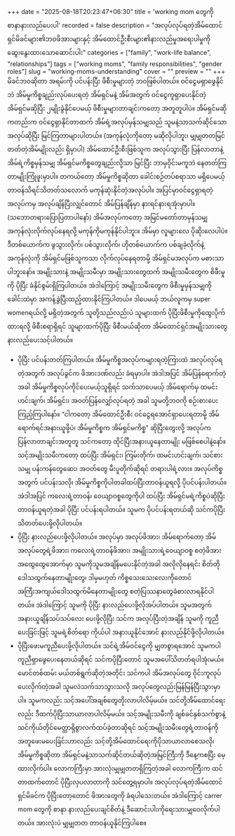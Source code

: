 +++
date = "2025-08-18T20:23:47+06:30"
title = 'working mom တွေကို စာနာနားလည်ပေးပါ'
recorded = false
description = "အလုပ်လုပ်ရတဲ့အိမ်ထောင်ရှင်မိခင်များ၏ဘဝဖိအားများနှင့် အိမ်ထောင်ဦးစီးများ၏နားလည်မှုအရေးပါမှုကိုဆွေးနွေးထားသောဆောင်းပါး"
categories = ["family", "work-life balance", "relationships"]
tags = ["working moms", "family responsibilities", "gender roles"]
slug = "working-moms-understanding"
cover = ""
preview = ""
+++
မိခင်ဘဝဆိုတာ အရမ်းကို ပင်ပန်းပြီး ဖိစီးမှုများတဲ့ ဘဝဖြစ်ပါတယ်။ ဝင်ငွေမရှာဖွေနိုင်ဘဲ အိမ်မှုကိစ္စချည်းလုပ်ပေးရတဲ့ အိမ်ရှင်မနဲ့ အိမ်အတွက် ဝင်ငွေကူရှာပေးနိုင်တဲ့အိမ်ရှင်မဆိုပြီး ၂မျိုးခွဲနိုင်ပေမယ့် ဖိစီးမှုများတာချင်းကတော့ အတူတူပါပဲ။ အိမ်ရှင်မဆိုကတည်းက ဝင်ငွေရှာနိုင်တာထက် အိမ်ရဲ့အလုပ်မှန်သမျှသည် သူမနဲ့သာသက်ဆိုင်သောအလုပ်ဆိုပြီး မြင်ကြတာများပါတယ်။ (အကုန်လုံးကိုတော့ မဆိုလိုပါဘူး၊ မျှမျှတတမြင်တတ်တဲ့အိမ်မျိုးလည်း ရှိမှာပါ) အိမ်ထောင်ဦးစီးဖြစ်သူက အလုပ်သွားပြီး ပြန်လာတာနဲ့ အိမ်ရဲ့ကိစ္စမှန်သမျှ အိမ်ရှင်မကိစ္စတွေချည်းလို့သာ မြင်ပြီး ဘာမှဝိုင်းမကူဘဲ နေတတ်ကြတာမျိုးကြုံဖူးမှာပါ။ တကယ်တော့ အိမ်မှုကိစ္စဆိုတာ ခေါင်းစဉ်တပ်စရာသာ မရှိပေမယ့် တာဝန်သိရင်သိတတ်သလောက် မကုန်ဆုံးနိုင်တဲ့အလုပ်ပါ။
အပြင်မှာဝင်ငွေရှာရတဲ့အလုပ်ကမှ အလုပ်ချိန်ပြီးလျှင်တောင် အိမ်ပြန်ချိန်မှာ နားရင်နားရအုံးမှာပါ။ (သဘောတရားပြောပြတာပါနော်)
အိမ်အလုပ်ကတော့ အမြင်မတော်တာမှန်သမျှ အကုန်လုံးလိုက်လုပ်နေရလို့ မကုန်ကိုမကုန်နိုင်ပါဘူး။ အိမ်မှာ လူများလေ ပိုဆိုးလေပါပဲ။ ဒီတစ်ယောက်က ဖွသွားလိုက်၊ ပစ်သွားလိုက်၊ ဟိုတစ်ယောက်က ပစ်ချခဲ့လိုက်နဲ့ အကုန်လုံးကို အိမ်ရှင်မဖြစ်သူကသာ လိုက်လုပ်နေရတာမို့ အိမ်ရှင်မအလုပ်က မစားသာပါဘူးနော်။
အမျိုးသားနဲ့ အမျိုးသမီးမှာ အမျိုးသားတွေထက် အမျိုးသမီးတွေက စိဖီးမှုကို ပိုပြီး ခံနိုင်စွမ်းရှိကြပါတယ်။ အဲဒါကြောင့် အမျိုးသမီးတွေက ဖိစီးမှုမှန်သမျှကို ခေါင်းထဲမှာ အကန့်ခွဲပြီးထည့်ထားနိုင်ကြပါတယ်။ ဒါပေမယ့် ဘယ်လူကမှ super womenရယ်လို့ မရှိတဲ့အတွက် သူတို့သည်လည်းပဲ သူများထက် ပိုပြီးဖိစီးမှုကိုထွေးပိုက်ထားရလို့ ဖိစီးစရာရှိရင် သူများထက်ပိုပြီး ဖိစီးမယ်ဆိုတာ အိမ်ထောင်ရှင်အမျိုးသားတွေနားလည်ပေးသင့်ပါတယ်။
- ပိုပြီး ပင်ပန်းတတ်ကြပါတယ်။
အိမ်မှုကိစ္စအလုပ်ကများရတဲ့ကြားထဲ အလုပ်လုပ်ရတဲ့အတွက် အလုပ်ခွင်က ဖိအားဒဏ်လည်း ခံရမှာပါ။ အဲဒါအပြင် အိမ်ပြန်ရောက်တဲ့အခါ အိမ်မှုကိစ္စလုပ်ကိုင်ပေးမယ့်သူရှိရင် သက်သာပေမယ့် အိမ်ရောက်မှ ထမင်းဟင်းချက်၊ အိမ်ရှင်း၊ အဝတ်ပြန်လျှော်လုပ်ရတဲ့ အခါ သူမတို့ဘဝကို စဉ်းစားပေးကြည့်ကြပါနော်။ “ငါကတော့ အိမ်ထောင်ဦးစီး ဝင်ငွေရအောင်ရှာပေးရတာမို့ အိမ်ရောက်ရင်အနားယူဖို့ပဲ၊ အိမ်မှုကိစ္စက အိမ်ရှင်မကိစ္စ” ဆိုပြီးတွေးလို့ အလုပ်ကပြန်လာတာချင်းအတူတူ သင်ကတော့ ထိုင်ပြီးအနားယူနေတာမျိုး မဖြစ်စေပါနဲ့နော်။ သင့်အမျိုးသမီးကတော့ ထပ်ပြီး အိမ်ရှင်း၊ ကြမ်းတိုက်၊ ထမင်းဟင်းချက်၊ သင်စားသမျှ ပန်းကန်တွေဆေး၊ အဝတ်တွေ မီးပူတိုက်ဆိုရင် တရားပါရဲ့လား။ အလုပ်ကိစ္စအတွက် ပင်ပန်းသလို၊ အိမ်မှုကိစ္စကိုပါတခါထပ်ပြီးတာဝန်ယူရလို့ ပိုပင်ပန်းပါတယ်။ အဲဒါအပြင် ကလေးရဲ့တာဝန်၊ ဝေယျာဝစ္စတွေကိုပါ ထပ်ပြီး အိမ်ရှင်မရဲ့ကိစ္စပဲဆိုပြီး တာဝန်ယူရတဲ့အခါ ပိုပြီး ပင်ပန်းရပါတယ်။
သူမက ပိုပင်ပန်းရတယ်ဆို သင်ကပိုပြီး သိတတ်ပေးဖို့လိုပါတယ်။
- ပိုပြီး နားလည်ပေးဖို့လိုပါတယ်။
အလုပ်မှာ အလုပ်ဖိအား၊ အိမ်ရောက်တော့ အိမ်အလုပ်တွေရဲ့ဖိအား၊ ကလေးရဲ့တာဝန်ဖိအား၊ အမျိုးသားရဲ့ဝေယျာဝစ္စ စတဲ့ဖိအားအထွေထွေအောက်မှာ သူမကိုသူမအချိန်မပေးနိုင်တဲ့အခါ အလိုလိုနေရင်း စိတ်တိုဒေါသထွက်နေတာမျိုးတွေ၊ ဒါမှမဟုတ် ကိစ္စသေးသေးလေးကိုတောင် အကြီးအကျယ်ဒေါသထွက်မိနေတာမျိုးတွေ စတဲ့ပြဿနာတွေခံစားလာရနိုင်ပါတယ်။ အဲဒါကြောင့် သူမကို ပိုပြီး နားလည်ပေးဖို့လိုအပ်ပါတယ်။ သူမအတွက် အနားယူချိန်သပ်သပ်လေး ပေးဖို့လိုပြီး သင်က အလုပ်ပြီးတဲ့အချိန် သူမကို ကူညီပေးခြင်းဖြင့် သူမရဲ့စိတ်ရော ကိုယ်ပါ အနားယူနိုင်အောင် နားလည်နိုင်ဖို့လိုပါတယ်။
- ပိုပြီးဖေးမကူညီပေးဖို့လိုပါတယ်။
သင်ရဲ့အိမ်ဝင်ငွေကို မျှတစွာရအောင် သူမကပါကူညီရှာဖွေပေးနေတယ်ဆိုရင် သင်ကပိုပြီးတောင် သူမအပေါ်သိတတ်ရပါအုံးမယ်။ မောင်တစ်ထမ်း မယ်တစ်ရွက်ဆိုတဲ့အတိုင်း သင်ကပါ အိမ်အလုပ်တွေ ဝိုင်းကူလုပ်ပေးလိုက်တဲ့အခါ သူမလဲသက်သာသွားသလို အလုပ်တွေလည်းမြန်မြန်ပြီးသွားမှာပါ။ သူမကလည်း သင့်အပေါ်အချစ်တွေတိုးလာပါလိမ့်မယ်။ သင်တို့အိမ်ထောင်ရေးလည်း ဒီထက်ပိုပြီးသာယာလာပါလိမ့်မယ်။
သင့်အမျိုးသမီးကို ချစ်ခင်နှစ်သက်စွာနဲ့ သင်ကိုယ်တိုင်မေတ္တာရှိစွာလက်ထပ်ခဲ့တာဆိုရင် သင့်အမျိုးသမီးတွေရဲ့တာဝန်ကို အတူဖေးမပေးခြင်းဟာလည်း သင့်တို့အိမ်ထောင်ရေးကိုပိုသာယာလာစေသလို၊ အိမ်မှုကိစ္စဆိုတာ အိမ်ရှင်မနဲ့သာသက်ဆိုင်တယ်ဆိုတဲ့အမြင်ကြီးကို ဒီနေ့ကစပြီး မေ့ထားလိုက်ပါ။ လောကကြီးမှာ အားလုံးမျှမျှတတရှိကြတဲ့အခါ လောကကြီးက ထင်တာထက်တောင် ပိုပြီးလှပလာတာကို သင်တွေ့ရမှာပါ။
အလုပ်လုပ်ရတဲ့အိမ်ထောင်ရှင်မိခင်က ပိုပြီးတော့တောင် ဖိအားတွေကို ခံရပါသေးတယ်။ အဲဒါကြောင့် carrer mom တွေကို စာနာ နားလည်ပေးချင်စိတ်နဲ့ ဒီဆောင်းပါးကိုရေးသားမျှဝေလိုက်ပါတယ်။ အားလုံးပဲ မျှမျှတတ တာဝန်ယူနိုင်ကြပါစေ။